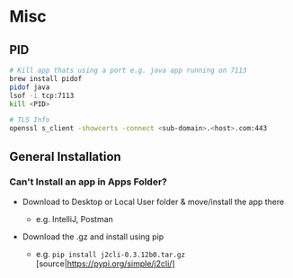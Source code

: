 # Misc

## PID

```bash
# Kill app thats using a port e.g. java app running on 7113
brew install pidof
pidof java
lsof -i tcp:7113
kill <PID>
```

```bash
# TLS Info
openssl s_client -showcerts -connect <sub-domain>.<host>.com:443
```

## General Installation

### Can't Install an app in Apps Folder?

- Download to Desktop or Local User folder & move/install the app there
  - e.g. IntelliJ, Postman

- Download the .gz and install using pip
  - e.g. `pip install j2cli-0.3.12b0.tar.gz` [source|https://pypi.org/simple/j2cli/]

